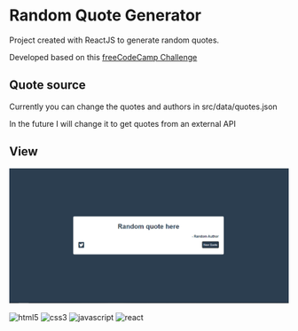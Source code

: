 # Random Quote Generator

Project created with ReactJS to generate random quotes.

Developed based on this [freeCodeCamp Challenge](https://www.freecodecamp.org/learn/front-end-libraries/front-end-libraries-projects/build-a-random-quote-machine)

## Quote source

Currently you can change the quotes and authors in src/data/quotes.json

In the future I will change it to get quotes from an external API

## View

<img src="https://github.com/davi-santos5/random-quote-generator/blob/master/print.png" alt="visualization" width=800px />

<br>
<p>
<img src="https://devicons.github.io/devicon/devicon.git/icons/html5/html5-original-wordmark.svg" alt="html5" width="40" height="40"/> 
<img src="https://devicons.github.io/devicon/devicon.git/icons/css3/css3-original-wordmark.svg" alt="css3" width="40" height="40"/> 
<img src="https://devicons.github.io/devicon/devicon.git/icons/javascript/javascript-original.svg" alt="javascript" width="40" height="40"/> 
<img src="https://devicons.github.io/devicon/devicon.git/icons/react/react-original-wordmark.svg" alt="react" width="40" height="40"/>
</p>
